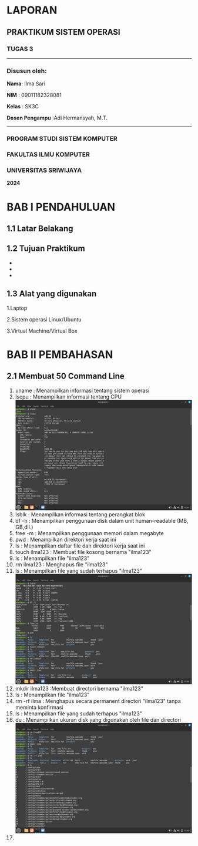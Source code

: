 # LAPORAN
## PRAKTIKUM SISTEM OPERASI
### TUGAS 3

---

### Disusun oleh:
**Nama**: Ilma Sari

**NIM** : 09011182328081

**Kelas** : SK3C

**Dosen Pengampu** :Adi Hermansyah, M.T.

---

### PROGRAM STUDI SISTEM KOMPUTER 
### FAKULTAS ILMU KOMPUTER 
### UNIVERSITAS SRIWIJAYA
**2024**

# BAB I PENDAHULUAN
## 1.1 Latar Belakang

## 1.2 Tujuan Praktikum 
-
-
-

## 1.3 Alat yang digunakan 
1.Laptop

2.Sistem operasi Linux/Ubuntu

3.Virtual Machine/Virtual Box

# BAB II PEMBAHASAN
## 2.1 Membuat 50 Command Line 
1. uname : Menampilkan informasi tentang sistem operasi
2. lscpu : Menampilkan informasi tentang CPU
   ![Contoh Gambar](https://github.com/ilmasari02/Ilma-sari-09011182328081-SK3C-Praktikum-SO/blob/main/Sistem%20Operasi/command%201%262.png)
3. lsblk : Menampilkan informasi tentang perangkat blok
4. df -h : Menampilkan penggunaan disk dalam unit human-readable (MB, GB,dll.)
5. free -m : Menampilkan penggunaan memori dalam megabyte
6. pwd : Menampilkan direktori kerja saat ini
7. ls : Menampilkan daftar file dan direktori kerja saat ini
8. touch ilma123 : Membuat file kosong bernama "ilma123"
9. ls : Menampilkan file "ilma123"
10. rm ilma123 : Menghapus file "ilma123"
11. ls : Menampilkan file yang sudah terhapus "ilma123"
   ![Contoh Gambar](https://github.com/ilmasari02/Ilma-sari-09011182328081-SK3C-Praktikum-SO/blob/main/Sistem%20Operasi/command%203-9.png)
12. mkdir ilma123 :Membuat directori bernama "ilma123"
13. ls : Menampilkan file "ilma123"
14. rm -rf ilma : Menghapus secara permanent directori "ilma123" tanpa meminta konfirmasi
15. ls : Menampilkan file yang sudah terhapus "ilma123"
16. du : Menampilkan ukuran disk yang digunakan oleh file dan directori
    ![Contoh Gambar](https://github.com/ilmasari02/Ilma-sari-09011182328081-SK3C-Praktikum-SO/blob/main/Sistem%20Operasi/command%2010-16.png)
17. 
